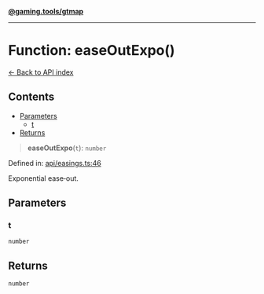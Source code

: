 [**@gaming.tools/gtmap**](README.md)

***

# Function: easeOutExpo()

[← Back to API index](./README.md)

## Contents

- [Parameters](#parameters)
  - [t](#t)
- [Returns](#returns)

> **easeOutExpo**(`t`): `number`

Defined in: [api/easings.ts:46](https://github.com/gamingtools/gt-map/blob/158dafcef9898e0f3f71a5a95a93f4449df181ba/packages/gtmap/src/api/easings.ts#L46)

Exponential ease‑out.

## Parameters

### t

`number`

## Returns

`number`
